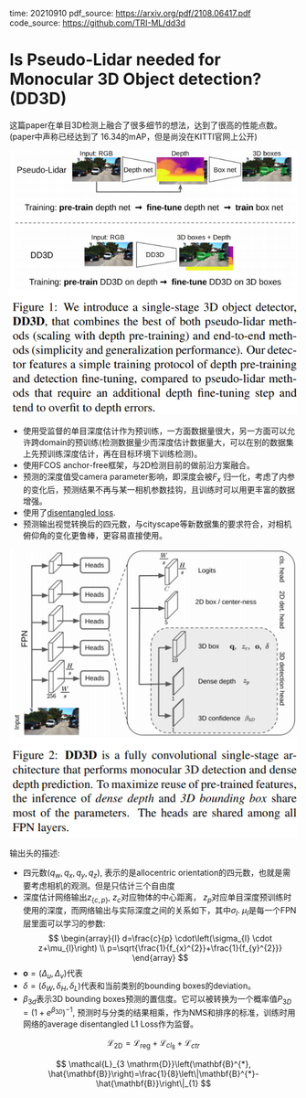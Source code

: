 time: 20210910
pdf_source: https://arxiv.org/pdf/2108.06417.pdf
code_source: https://github.com/TRI-ML/dd3d
# Is Pseudo-Lidar needed for Monocular 3D Object detection? (DD3D)

这篇paper在单目3D检测上融合了很多细节的想法，达到了很高的性能点数。(paper中声称已经达到了 16.34的mAP，但是尚没在KITTI官网上公开)

![image](res/dd3d_idea.png)

- 使用受监督的单目深度估计作为预训练，一方面数据量很大，另一方面可以允许跨domain的预训练(检测数据量少而深度估计数据量大，可以在别的数据集上先预训练深度估计，再在目标环境下训练检测)。
- 使用FCOS anchor-free框架，与2D检测目前的做前沿方案融合。
- 预测的深度值受camera parameter影响，即深度会被$F_x$ 归一化，考虑了内参的变化后，预测结果不再与某一相机参数挂钩，且训练时可以用更丰富的数据增强。
- 使用了[disentangled loss](Disentangling_Monocular_3D_Object_Detection.md). 
- 预测输出视觉转换后的四元数，与cityscape等新数据集的要求符合，对相机俯仰角的变化更鲁棒，更容易直接使用。

![image](res/dd3d_arch.png)

输出头的描述:

- 四元数$(q_w, q_x, q_y, q_z)$, 表示的是allocentric orientation的四元数，也就是需要考虑相机的观测。但是只估计三个自由度
- 深度估计网络输出$z_{\{c,p\}}$, $z_c$对应物体的中心距离， $z_p$对应单目深度预训练时使用的深度，而网络输出与实际深度之间的关系如下，其中$\sigma_l$. $\mu_l$是每一个FPN层里面可以学习的参数: 
$$
\begin{array}{l}
d=\frac{c}{p} \cdot\left(\sigma_{l} \cdot z+\mu_{l}\right) \\
p=\sqrt{\frac{1}{f_{x}^{2}}+\frac{1}{f_{y}^{2}}}
\end{array}
$$
- $\mathbf{o} = (\Delta_u, \Delta_v)$代表
- $\delta=(\delta_W, \delta_H, \delta_L)$代表和当前类别的bounding boxes的deviation。
- $\beta_{3d}$表示3D bounding boxes预测的置信度。它可以被转换为一个概率值$P_{3D} = (1 + e^{\beta_{3D}})^{-1}$, 预测时与分类的结果相乘，作为NMS和排序的标准，训练时用网络的average disentangled L1 Loss作为监督。

$$
\mathcal{L}_{2 \mathrm{D}}=\mathcal{L}_{\mathrm{reg}}+\mathcal{L}_{c l_{8}}+\mathcal{L}_{c t r}
$$

$$
\mathcal{L}_{3 \mathrm{D}}\left(\mathbf{B}^{*}, \hat{\mathbf{B}}\right)=\frac{1}{8}\left\|\mathbf{B}^{*}-\hat{\mathbf{B}}\right\|_{1}
$$

